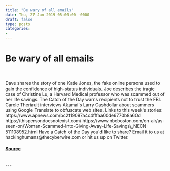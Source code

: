 ```yaml
---
title: "Be wary of all emails"
date: Thu, 27 Jun 2019 05:00:00 -0000
draft: false
type: posts
categories: 
- 
---
```

# Be wary of all emails

<br/>

<br/>
Dave shares the story of one Katie Jones, the fake online persona used to gain the confidence of high-status individuals. Joe describes the tragic case of Christine Lu, a Harvard Medical professor who was scammed out of her life savings. The Catch of the Day warns recipients not to trust the FBI. Carole Theriault interviews Akamai's Larry Cashdollar about scammers using Google Translate to obfuscate web sites. Links to this week's stories: https://www.apnews.com/bc2f19097a4c4fffaa00de6770b8a60d https://thispersondoesnotexist.com/ https://www.nbcboston.com/on-air/as-seen-on/Woman-Scammed-Into-Giving-Away-Life-Savings\_NECN-511108952.html Have a Catch of the Day you'd like to share? Email it to us at hackinghumans@thecyberwire.com or hit us up on Twitter.

#### [Source](https://thecyberwire.com/podcasts/hacking-humans/55/notes)

<br/>
---
